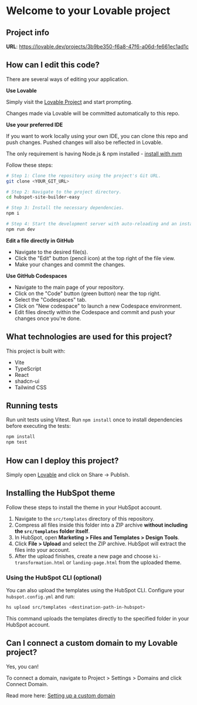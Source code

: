 # Welcome to your Lovable project

## Project info

**URL**: https://lovable.dev/projects/3b9be350-f6a8-47f6-a06d-fe661ec1ad1c

## How can I edit this code?

There are several ways of editing your application.

**Use Lovable**

Simply visit the [Lovable Project](https://lovable.dev/projects/3b9be350-f6a8-47f6-a06d-fe661ec1ad1c) and start prompting.

Changes made via Lovable will be committed automatically to this repo.

**Use your preferred IDE**

If you want to work locally using your own IDE, you can clone this repo and push changes. Pushed changes will also be reflected in Lovable.

The only requirement is having Node.js & npm installed - [install with nvm](https://github.com/nvm-sh/nvm#installing-and-updating)

Follow these steps:

```sh
# Step 1: Clone the repository using the project's Git URL.
git clone <YOUR_GIT_URL>

# Step 2: Navigate to the project directory.
cd hubspot-site-builder-easy

# Step 3: Install the necessary dependencies.
npm i

# Step 4: Start the development server with auto-reloading and an instant preview.
npm run dev
```

**Edit a file directly in GitHub**

- Navigate to the desired file(s).
- Click the "Edit" button (pencil icon) at the top right of the file view.
- Make your changes and commit the changes.

**Use GitHub Codespaces**

- Navigate to the main page of your repository.
- Click on the "Code" button (green button) near the top right.
- Select the "Codespaces" tab.
- Click on "New codespace" to launch a new Codespace environment.
- Edit files directly within the Codespace and commit and push your changes once you're done.

## What technologies are used for this project?

This project is built with:

- Vite
- TypeScript
- React
- shadcn-ui
- Tailwind CSS

## Running tests

Run unit tests using Vitest. Run `npm install` once to install dependencies before executing the tests:

```sh
npm install
npm test
```

## How can I deploy this project?

Simply open [Lovable](https://lovable.dev/projects/3b9be350-f6a8-47f6-a06d-fe661ec1ad1c) and click on Share -> Publish.

## Installing the HubSpot theme

Follow these steps to install the theme in your HubSpot account.

1. Navigate to the `src/templates` directory of this repository.
2. Compress all files inside this folder into a ZIP archive **without including the `src/templates` folder itself**.
3. In HubSpot, open **Marketing > Files and Templates > Design Tools**.
4. Click **File > Upload** and select the ZIP archive. HubSpot will extract the files into your account.
5. After the upload finishes, create a new page and choose `ki-transformation.html` or `landing-page.html` from the uploaded theme.

### Using the HubSpot CLI (optional)

You can also upload the templates using the HubSpot CLI. Configure your `hubspot.config.yml` and run:

```sh
hs upload src/templates <destination-path-in-hubspot>
```

This command uploads the templates directly to the specified folder in your HubSpot account.

## Can I connect a custom domain to my Lovable project?

Yes, you can!

To connect a domain, navigate to Project > Settings > Domains and click Connect Domain.

Read more here: [Setting up a custom domain](https://docs.lovable.dev/tips-tricks/custom-domain#step-by-step-guide)
